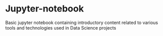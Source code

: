 # Jupyter-notebook
Basic jupyter notebook containing introductory content related to various tools and technologies used in Data Science projects
